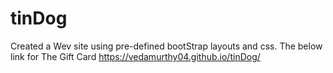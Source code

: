 # tinDog 
Created a Wev site using pre-defined bootStrap layouts and css. The below link for The Gift Card https://vedamurthy04.github.io/tinDog/

